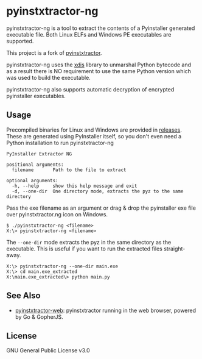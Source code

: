 # pyinstxtractor-ng

pyinstxtractor-ng is a tool to extract the contents of a Pyinstaller generated executable file. Both Linux ELFs and Windows PE executables are supported.

This project is a fork of [pyinstxtractor](https://github.com/extremecoders-re/pyinstxtractor).

pyinstxtractor-ng uses the [xdis](https://github.com/rocky/python-xdis/) library to unmarshal Python bytecode and as a result there is NO requirement to use the same Python version which was used to build the executable.

pyinstxtractor-ng also supports automatic decryption of encrypted pyinstaller executables.

## Usage

Precompiled binaries for Linux and Windows are provided in [releases](https://github.com/pyinstxtractor/pyinstxtractor-ng/releases). 
These are generated using PyInstaller itself, so you don't even need a Python installation to run pyinstxtractor-ng

```
PyInstaller Extractor NG

positional arguments:
  filename       Path to the file to extract

optional arguments:
  -h, --help     show this help message and exit
  -d, --one-dir  One directory mode, extracts the pyz to the same directory
```

Pass the exe filename as an argument or drag & drop the pyinstaller exe file over pyinstxtractor.ng icon on Windows.
```
$ ./pyinstxtractor-ng <filename>
X:\> pyinstxtractor-ng <filename>
```

The `--one-dir` mode extracts the pyz in the same directory as the executable. This is useful if you want to run the extracted files straight-away.

```
X:\> pyinstxtractor-ng --one-dir main.exe
X:\> cd main.exe_extracted
X:\main.exe_extracted\> python main.py
```

## See Also

- [pyinstxtractor-web](https://pyinstxtractor-web.netlify.app/): pyinstxtractor running in the web browser, powered by Go & GopherJS.

## License

GNU General Public License v3.0